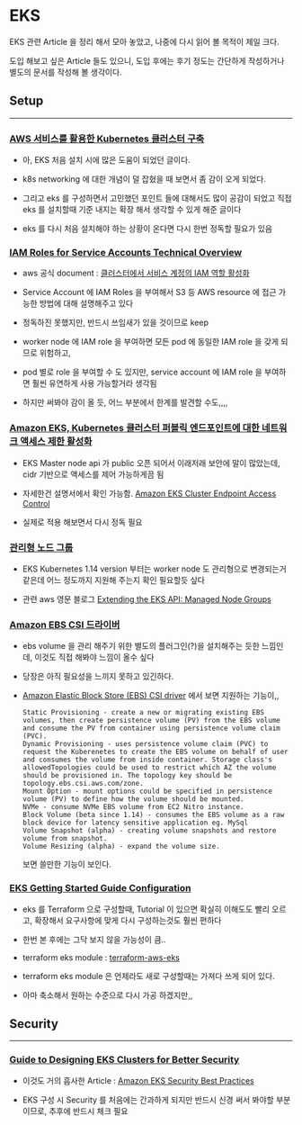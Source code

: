 # EKS

EKS 관련 Article 을 정리 해서 모아 놓았고, 나중에 다시 읽어 볼 목적이 제일 크다.

도입 해보고 싶은 Article 들도 있으니, 도입 후에는 후기 정도는 간단하게 작성하거나 별도의 문서를 작성해 볼 생각이다.

## Setup

---

### [AWS 서비스를 활용한 Kubernetes 클러스터 구축](http://engineering.vcnc.co.kr/2019/03/kubernetes-on-aws/)

* 아, EKS 처음 설치 시에 많은 도움이 되었던 글이다.

* k8s networking 에 대한 개념이 덜 잡혔을 때 보면서 좀 감이 오게 되었다.

* 그리고 eks 를 구성하면서 고민했던 포인트 들에 대해서도 많이 공감이 되었고 직접 eks 를 설치할때 기준 내지는 확장 해서 생각할 수 있게 해준 글이다

* eks 를 다시 처음 설치해야 하는 상황이 온다면 다시 한번 정독할 필요가 있음

### [IAM Roles for Service Accounts Technical Overview](https://docs.aws.amazon.com/eks/latest/userguide/iam-roles-for-service-accounts-technical-overview.html)

* aws 공식 document : [클러스터에서 서비스 계정의 IAM 역할 활성화](https://docs.aws.amazon.com/ko_kr/eks/latest/userguide/enable-iam-roles-for-service-accounts.html)

* Service Account 에 IAM Roles 을 부여해서 S3 등 AWS resource 에 접근 가능한 방법에 대해 설명해주고 있다

* 정독하진 못했지만, 반드시 쓰임새가 있을 것이므로 keep

* worker node 에 IAM role 을 부여하면 모든 pod 에 동일한 IAM role 을 갖게 되므로 위험하고,

* pod 별로 role 을 부여할 수 도 있지만, service account 에 IAM role 을 부여하면 훨씬 유연하게 사용 가능할거라 생각됨

* 하지만 써봐야 감이 올 듯, 어느 부분에서 한계를 발견할 수도,,,,

### [Amazon EKS, Kubernetes 클러스터 퍼블릭 엔드포인트에 대한 네트워크 액세스 제한 활성화](https://aws.amazon.com/ko/about-aws/whats-new/2019/12/amazon-eks-enables-network-access-restrictions-to-kubernetes-cluster-public-endpoints/)

* EKS Master node api 가 public 오픈 되어서 이래저래 보안에 말이 많았는데, cidr 기반으로 액세스를 제어 가능하게끔 됨

* 자세한건 설명서에서 확인 가능함. [Amazon EKS Cluster Endpoint Access Control](https://docs.aws.amazon.com/eks/latest/userguide/cluster-endpoint.html)

* 실제로 적용 해보면서 다시 정독 필요

### [관리형 노드 그룹](https://docs.aws.amazon.com/ko_kr/eks/latest/userguide/managed-node-groups.html)

* EKS Kubernetes 1.14 version 부터는 worker node 도 관리형으로 변경되는거 같은데 어느 정도까지 지원해 주는지 확인 필요할듯 싶다

* 관련 aws 영문 블로그 [Extending the EKS API: Managed Node Groups](https://aws.amazon.com/ko/blogs/containers/eks-managed-node-groups/)

### [Amazon EBS CSI 드라이버](https://docs.aws.amazon.com/ko_kr/eks/latest/userguide/ebs-csi.html)

* ebs volume 을 관리 해주기 위한 별도의 플러그인(?)을 설치해주는 듯한 느낌인데, 이것도 직접 해봐야 느낌이 올수 싶다

* 당장은 아직 필요성을 느끼지 못하고 있긴하다.

* [Amazon Elastic Block Store (EBS) CSI driver](https://github.com/kubernetes-sigs/aws-ebs-csi-driver) 에서 보면 지원하는 기능이,,

  ```text
  Static Provisioning - create a new or migrating existing EBS volumes, then create persistence volume (PV) from the EBS volume and consume the PV from container using persistence volume claim (PVC).
  Dynamic Provisioning - uses persistence volume claim (PVC) to request the Kuberenetes to create the EBS volume on behalf of user and consumes the volume from inside container. Storage class's allowedTopologies could be used to restrict which AZ the volume should be provisioned in. The topology key should be topology.ebs.csi.aws.com/zone.
  Mount Option - mount options could be specified in persistence volume (PV) to define how the volume should be mounted.
  NVMe - consume NVMe EBS volume from EC2 Nitro instance.
  Block Volume (beta since 1.14) - consumes the EBS volume as a raw block device for latency sensitive application eg. MySql
  Volume Snapshot (alpha) - creating volume snapshots and restore volume from snapshot.
  Volume Resizing (alpha) - expand the volume size.
  ```

  보면 쓸만한 기능이 보인다.

### [EKS Getting Started Guide Configuration](https://github.com/terraform-providers/terraform-provider-aws/tree/master/examples/eks-getting-started)

* eks 를 Terraform 으로 구성할때, Tutorial 이 있으면 확실히 이해도도 빨리 오르고, 확장해서 요구사항에 맞게 다시 구성하는것도 훨씬 편하다

* 한번 본 후에는 그닥 보지 않을 가능성이 큼..

* terraform eks module : [terraform-aws-eks](https://github.com/terraform-aws-modules/terraform-aws-eks)

* terraform eks module 은 언제라도 새로 구성할때는 가져다 쓰게 되어 있다.

* 아마 축소해서 원하는 수준으로 다시 가공 하겠지만,,

## Security

---

### [Guide to Designing EKS Clusters for Better Security](https://www.stackrox.com/post/2020/03/guide-to-eks-cluster-design-for-better-security/)

* 이것도 거의 흡사한 Article : [Amazon EKS Security Best Practices](https://www.stackrox.com/post/2019/09/amazon-eks-security-best-practices/?utm_sq=gbia7mryla)

* EKS 구성 시 Security 를 처음에는 간과하게 되지만 반드시 신경 써서 봐야할 부분이므로, 추후에 반드시 체크 필요
